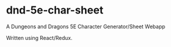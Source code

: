 # dnd-5e-char-sheet
A Dungeons and Dragons 5E Character Generator/Sheet Webapp

Written using React/Redux.
